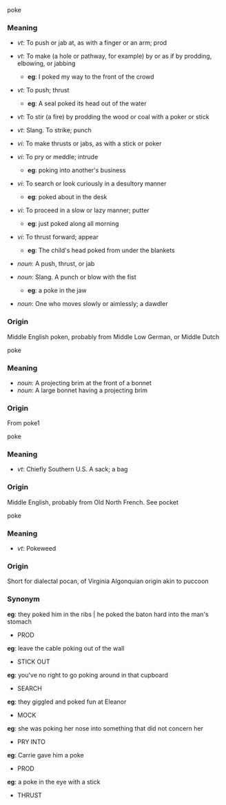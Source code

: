 poke
### Meaning
+ _vt_: To push or jab at, as with a finger or an arm; prod
+ _vt_: To make (a hole or pathway, for example) by or as if by prodding, elbowing, or jabbing
    + __eg__: I poked my way to the front of the crowd
+ _vt_: To push; thrust
    + __eg__: A seal poked its head out of the water
+ _vt_: To stir (a fire) by prodding the wood or coal with a poker or stick
+ _vt_: Slang. To strike; punch
+ _vi_: To make thrusts or jabs, as with a stick or poker
+ _vi_: To pry or meddle; intrude
    + __eg__: poking into another's business
+ _vi_: To search or look curiously in a desultory manner
    + __eg__: poked about in the desk
+ _vi_: To proceed in a slow or lazy manner; putter
    + __eg__: just poked along all morning
+ _vi_: To thrust forward; appear
    + __eg__: The child's head poked from under the blankets

+ _noun_: A push, thrust, or jab
+ _noun_: Slang. A punch or blow with the fist
    + __eg__: a poke in the jaw
+ _noun_: One who moves slowly or aimlessly; a dawdler

### Origin

Middle English poken, probably from Middle Low German, or Middle Dutch

poke
### Meaning
+ _noun_: A projecting brim at the front of a bonnet
+ _noun_: A large bonnet having a projecting brim

### Origin

From poke1

poke
### Meaning
+ _vt_: Chiefly Southern U.S.
 A sack; a bag

### Origin

Middle English, probably from Old North French. See pocket

poke
### Meaning
+ _vt_: Pokeweed

### Origin

Short for dialectal pocan, of Virginia Algonquian origin akin to puccoon

### Synonym

__eg__: they poked him in the ribs | he poked the baton hard into the man's stomach

+ PROD

__eg__: leave the cable poking out of the wall

+ STICK OUT

__eg__: you've no right to go poking around in that cupboard

+ SEARCH

__eg__: they giggled and poked fun at Eleanor

+ MOCK

__eg__: she was poking her nose into something that did not concern her

+ PRY INTO

__eg__: Carrie gave him a poke

+ PROD

__eg__: a poke in the eye with a stick

+ THRUST


